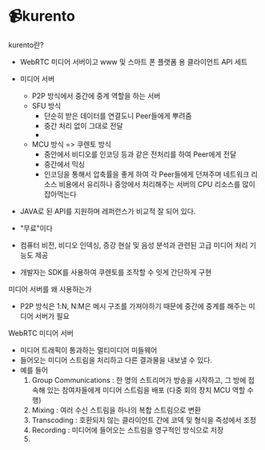 # :video_camera:kurento

kurento란?

- WebRTC 미디어 서버이고 www 및 스마트 폰 플랫폼 용 클라이언트 API 세트

- 미디어 서버
  - P2P 방식에서 중간에 중계 역할을 하는 서버
  - SFU 방식
    - 단순히 받은 데이터를 연결도니 Peer들에게 뿌려줌
    - 중간 처리 없이 그대로 전달
    - 
  - MCU 방식 => 쿠렌토 방식
    - 중안에서 비디오를 인코딩 등과 같은 전처리를 하여 Peer에게 전달
    - 중간에서 믹싱
    - 인코딩을 통해서 압축률을 좋게 하여 각 Peer들에게 던져주며 네트워크 리소스 비용에서 유리하나 중앙에서 처리해주는 서버의 CPU 리소스를 많이 잡아먹는다
- JAVA로 된 API를 지원하며 레퍼런스가 비교적 잘 되어 있다.
- "무료"이다
- 컴퓨터 비전, 비디오 인덱싱, 증강 현실 및 음성 분석과 관련된 고급 미디어 처리 기능도 제공
- 개발자는 SDK를 사용하여 쿠렌토를 조작할 수 잇게 간단하게 구현



미디어 서버를 왜 사용하는가

- P2P 방식은 1:N, N:M은 메시 구조를 가져야하기 때문에 중간에 중계를 해주는 미디어 서버가 필요



WebRTC 미디어 서버

- 미디어 트래픽이 통과하는 멀티미디어 미들웨어
- 들어오는 미디어 스트림을 처리하고 다른 결과물을 내보낼 수 있다.
- 예를 들어
  1. Group Communications : 한 명의 스트리머가 방송을 시작하고, 그 방에 접속해 있는 참여자들에게 미디어 스트림을 배포 (다중 회의 장치 MCU 역할 수행)
  2. Mixing : 여러 수신 스트림을 하나의 복합 스트림으로 변환
  3. Transcoding : 호환되지 않는 클라이언트 간에 코덱 및 형식을 즉성에서 조정
  4. Recording : 미디어에 들어오는 스트림을 영구적인 방식으로 저장
  5. 
